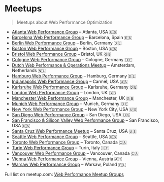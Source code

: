# Meetups

> Meetups about Web Performance Optimization

- [Atlanta Web Performance Group](https://www.meetup.com/Atlanta-Web-Performance-Group/) – Atlanta, USA 🇺🇸
- [Barcelona Web Performance Group](https://www.meetup.com/Barcelona-Web-Performance/) – Barcelona, Spain 🇪🇸
- [Berlin Web Performance Group](https://www.meetup.com/Berlin-Web-Performance-Group/) – Berlin, Germany 🇩🇪
- [Boston Web Performance Group](https://www.meetup.com/Web-Performance-Boston/) – Boston, USA 🇺🇸
- [Bristol Web Performance Group](https://www.meetup.com/bristolwebperf/) – Bristol, UK 🇬🇧
- [Cologne Web Performance Group](https://www.meetup.com/cologne-germany-high-performance-website-optimization-group/) – Cologne, Germany 🇩🇪
- [Dutch Web Performance & Operations Meetup](https://www.meetup.com/Dutch-Web-Operations-Meetup/) – Amsterdam, Netherlands 🇳🇱
- [Hamburg Web Performance Group](https://www.meetup.com/Hamburg-Web-Performance-Group/) – Hamburg, Germany 🇩🇪
- [Indianapolis Web Performance Group](https://www.meetup.com/IndyWebPerf/) – Carmel, USA 🇺🇸
- [Karlsruhe Web Performance Group](https://www.meetup.com/Karlsruhe-Web-Performance-Group/) – Karlsruhe, Germany 🇩🇪
- [London Web Performance Group](https://www.meetup.com/London-Web-Performance-Group/) – London, UK 🇬🇧
- [Manchester Web Performance Group](https://www.meetup.com/Manchester-Web-Performance-Group/) – Manchester, UK 🇬🇧
- [Munich Web Performance Group](https://www.meetup.com/Munchen-Web-Performance-Group/) – Munich, Germany 🇩🇪
- [New York Web Performance Group](https://www.meetup.com/Web-Performance-NY/) – New York City, USA 🇺🇸
- [San Diego Web Performance Group](https://www.meetup.com/Web-Performance-SanDiego/) – San Diego, USA 🇺🇸
- [San Francisco & Silicon Valley Web Performance Group](https://www.meetup.com/SF-Web-Performance-Group/) – San Francisco, USA 🇺🇸
- [Santa Cruz Web Performance Meetup](https://www.meetup.com/Santa-Cruz-Web-Performance-Meetup/) – Santa Cruz, USA 🇺🇸
- [Seattle Web Performance Group](https://www.meetup.com/Seattle-Web-Performance-Group/) – Seattle, USA 🇺🇸
- [Toronto Web Performance Group](https://www.meetup.com/Toronto-Web-Performance-Group/) – Toronto, Canada 🇨🇦
- [Turin Web Performance Group](https://www.meetup.com/Turin-Web-Performance-Group/) – Turin, Italy 🇮🇹
- [Vancouver Web Performance Group](https://www.meetup.com/Vancouver-Web-Performance/) – Vancouver, Canada 🇨🇦
- [Vienna Web Performance Group](https://www.meetup.com/Vienna-Web-Performance-Group/) – Vienna, Austria 🇦🇹
- [Warsaw Web Performance Group](https://www.meetup.com/Warsaw-Web-Performance-Group/) – Warsaw, Poland 🇵🇱

Full list on meetup.com: [Web Performance Meetup Groups](https://www.meetup.com/topics/web-performance/)
